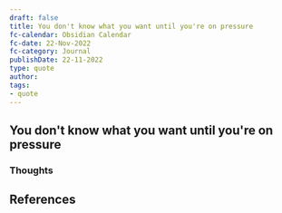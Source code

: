 ```yaml
---
draft: false
title: You don't know what you want until you're on pressure
fc-calendar: Obsidian Calendar
fc-date: 22-Nov-2022
fc-category: Journal
publishDate: 22-11-2022
type: quote
author: 
tags: 
- quote
---
```


## You don't know what you want until you're on pressure

### Thoughts




## References
